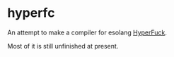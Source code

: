 # hyperfc

An attempt to make a compiler for esolang [HyperFuck](https://github.com/CarbonicX/HyperFuck).

Most of it is still unfinished at present.
